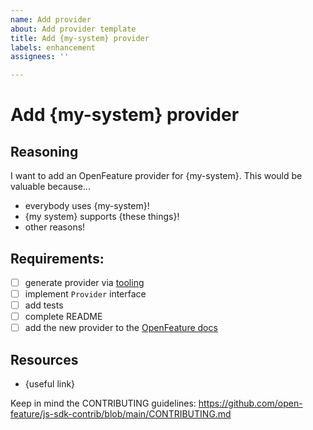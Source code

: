 ```yaml
---
name: Add provider
about: Add provider template
title: Add {my-system} provider
labels: enhancement
assignees: ''

---
```


# Add {my-system} provider

## Reasoning

I want to add an OpenFeature provider for {my-system}. This would be valuable because...

- everybody uses {my-system}!
- {my system} supports {these things}!
- other reasons!

## Requirements:

- [ ] generate provider via [tooling](https://github.com/open-feature/js-sdk-contrib/blob/main/CONTRIBUTING.md#adding-a-module)
- [ ] implement `Provider` interface
- [ ] add tests
- [ ] complete README
- [ ] add the new provider to the [OpenFeature docs](https://github.com/open-feature/docs.openfeature.dev/issues/new/choose)

## Resources

- {useful link}

Keep in mind the CONTRIBUTING guidelines: https://github.com/open-feature/js-sdk-contrib/blob/main/CONTRIBUTING.md
